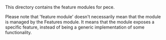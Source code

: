This directory contains the feature modules for pece.

Please note that 'feature module' doesn't necessarily mean that the module is
managed by the Features module. It means that the module exposes a specific 
feature, instead of being a generic implementation of some functionality. 